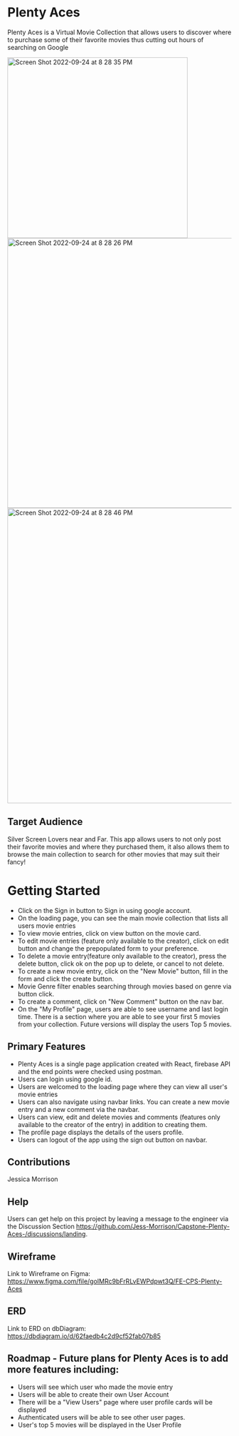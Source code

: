 # Plenty Aces 

Plenty Aces is a Virtual Movie Collection that allows users to discover where to purchase some of their favorite movies thus cutting out hours of searching on Google 

<img width="405" alt="Screen Shot 2022-09-24 at 8 28 35 PM" src="https://user-images.githubusercontent.com/67666661/192124438-7f44f6ed-a019-444e-b9ea-becad9136966.png">
<img width="605" alt="Screen Shot 2022-09-24 at 8 28 26 PM" src="https://user-images.githubusercontent.com/67666661/192124431-d626c230-57bb-4d8e-b6cc-1eb2cc5d333c.png">
<img width="662" alt="Screen Shot 2022-09-24 at 8 28 46 PM" src="https://user-images.githubusercontent.com/67666661/192124441-0898cfc3-dc52-440f-839a-aaa7757bbc29.png">


## Target Audience

Silver Screen Lovers near and Far. This app allows users to not only post their favorite movies and where they purchased them, it also allows them to browse the main collection to search for other movies that may suit their fancy! 

# Getting Started

- Click on the Sign in button to Sign in using google account.
- On the loading page, you can see the main movie collection that lists all users movie entries 
- To view movie entries, click on view button on the movie card.
- To edit movie entries (feature only available to the creator), click on edit button and change the prepopulated form to your preference.
- To delete a movie entry(feature only available to the creator), press the delete button, click ok on the pop up to delete, or cancel to not delete.
- To create a new movie entry, click on the "New Movie" button, fill in the form and click the create button.
- Movie Genre filter enables searching through movies based on genre via button click.
- To create a comment, click on "New Comment" button on the nav bar.
- On the "My Profile" page, users are able to see username and last login time. There is a section where you are able to see your first 5 movies from your collection. Future versions will display the users Top 5 movies.

## Primary Features
- Plenty Aces is a single page application created with React, firebase API and the end points were checked using postman.
- Users can login using google id.
- Users are welcomed to the loading page where they can view all user's movie entries 
- Users can also navigate using navbar links. You can create a new movie entry and a new comment via the navbar.
- Users can view, edit and delete movies and comments (features only available to the creator of the entry) in addition to creating them.
- The profile page displays the details of the users profile.
- Users can logout of the app using the sign out button on navbar.

## Contributions

Jessica Morrison

## Help

Users can get help on this project by leaving a message to the engineer via the Discussion Section https://github.com/Jess-Morrison/Capstone-Plenty-Aces-/discussions/landing.

## Wireframe

Link to Wireframe on Figma: https://www.figma.com/file/goIMRc9bFrRLvEWPdpwt3Q/FE-CPS-Plenty-Aces

## ERD

Link to ERD on dbDiagram: https://dbdiagram.io/d/62faedb4c2d9cf52fab07b85

## Roadmap - Future plans for Plenty Aces is to add more features including:

- Users will see which user who made the movie entry 
- Users will be able to create their own User Account
- There will be a "View Users" page where user profile cards will be displayed  
- Authenticated users will be able to see other user pages.
- User's top 5 movies will be displayed in the User Profile 



